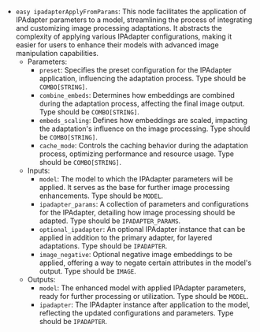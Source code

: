 - `easy ipadapterApplyFromParams`: This node facilitates the application of IPAdapter parameters to a model, streamlining the process of integrating and customizing image processing adaptations. It abstracts the complexity of applying various IPAdapter configurations, making it easier for users to enhance their models with advanced image manipulation capabilities.
    - Parameters:
        - `preset`: Specifies the preset configuration for the IPAdapter application, influencing the adaptation process. Type should be `COMBO[STRING]`.
        - `combine_embeds`: Determines how embeddings are combined during the adaptation process, affecting the final image output. Type should be `COMBO[STRING]`.
        - `embeds_scaling`: Defines how embeddings are scaled, impacting the adaptation's influence on the image processing. Type should be `COMBO[STRING]`.
        - `cache_mode`: Controls the caching behavior during the adaptation process, optimizing performance and resource usage. Type should be `COMBO[STRING]`.
    - Inputs:
        - `model`: The model to which the IPAdapter parameters will be applied. It serves as the base for further image processing enhancements. Type should be `MODEL`.
        - `ipadapter_params`: A collection of parameters and configurations for the IPAdapter, detailing how image processing should be adapted. Type should be `IPADAPTER_PARAMS`.
        - `optional_ipadapter`: An optional IPAdapter instance that can be applied in addition to the primary adapter, for layered adaptations. Type should be `IPADAPTER`.
        - `image_negative`: Optional negative image embeddings to be applied, offering a way to negate certain attributes in the model's output. Type should be `IMAGE`.
    - Outputs:
        - `model`: The enhanced model with applied IPAdapter parameters, ready for further processing or utilization. Type should be `MODEL`.
        - `ipadapter`: The IPAdapter instance after application to the model, reflecting the updated configurations and parameters. Type should be `IPADAPTER`.
